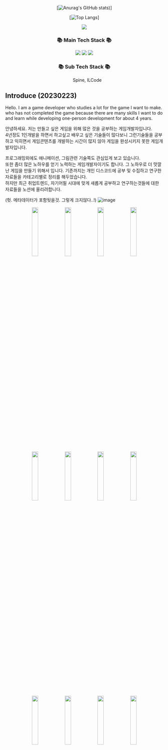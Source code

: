 <div align="center">

[![Anurag's GitHub stats](https://github-readme-stats.vercel.app/api?username=lLcrowe&show_icons=true&theme=slateorange))]
  
 [![Top Langs](https://github-readme-stats.vercel.app/api/top-langs/?username=lLcrowe&layout=compact&theme=slateorange)]
</div>



<p align="center">
<a href="https://hits.seeyoufarm.com"><img src="https://hits.seeyoufarm.com/api/count/incr/badge.svg?url=https%3A%2F%2Fgithub.com%2FlLcrowe&count_bg=%23EA9E45&title_bg=%23555555&icon=unity.svg&icon_color=%23FFFFFF&title=Count&edge_flat=true"/></a>
</p>


<h3 align="center">📚 Main Tech Stack 📚</h3>

<p align="center">
  <img src="https://img.shields.io/badge/CSharp-000000?style=for-the-badge&logo=CSharp&logoColor=white"/>
  <img src="https://img.shields.io/badge/Unity-000000?style=for-the-badge&logo=Unity&logoColor=white"/>
  <img src="https://img.shields.io/badge/VisualStudio-000000?style=for-the-badge&logo=VisualStudio&logoColor=white"/>  
</p>
 
<h3 align="center">📚 Sub Tech Stack 📚</h3>
<p align="center">
<img src="https://user-images.githubusercontent.com/44671731/216786416-cb0cc59a-d85c-4532-9c5c-191fa87f73b8.png" width="15" height="15"/> Spine, 
 ILCode
</p>

## Introduce (20230223)

Hello.
I am a game developer who studies a lot for the game I want to make.  
who has not completed the game because there are many skills I want to do and learn while developing one-person development for about 4 years.   

안녕하세요.
저는 만들고 싶은 게임을 위해 많은 것을 공부하는 게임개발자입니다.  
4년정도 1인개발을 하면서 하고싶고 배우고 싶은 기술들이 많다보니 그런기술들을 공부하고 익히면서 게임콘텐츠를 개발하는 시간이 많지 않아 게임을 완성시키지 못한 게임개발자입니다.  

프로그래밍외에도 애니메이션, 그림관련 기술쪽도 관심있게 보고 있습니다.  
또한 좀더 많은 노하우를 얻기 노력하는 게임개발자이기도 합니다. 그 노하우로 더 맛깔난 게임을 만들기 위해서 입니다.
기존까지는 개인 디스코드에 공부 및 수집하고 연구한 자료들을 카테고리별로 정리를 해두었습니다.  
하지만 최근 취업트렌드, 자기어필 시대에 맞게 새롭게 공부하고 연구하는것들에 대한 자료들을 노션에 올리려합니다.  


(헛. 메타데이터가 포함됫을것. 그렇게 크지않다..!)
![image](https://github.com/lLcrowe/lLcrowe/assets/44671731/ff298bd0-384d-41d2-ab79-d1be9f0b519a)

<p align="center">
<img src="https://user-images.githubusercontent.com/44671731/216790710-ce67fa8f-574b-480d-9f46-507964ff46df.png" width="20%" height="20%"/>
<img src="https://user-images.githubusercontent.com/44671731/216791041-0d101e59-3142-4186-8282-7e5ded42a7a7.png" width="20%" height="20%"/>
<img src="https://user-images.githubusercontent.com/44671731/216791017-1810eec4-30db-4ddc-9e8a-2f45956de08b.png" width="20%" height="20%"/>
<img src="https://user-images.githubusercontent.com/44671731/216791061-30dea6a3-6ea0-4509-b9b7-d9fdbde20b6f.png" width="20%" height="20%"/>

<img src="https://user-images.githubusercontent.com/44671731/216791104-b2d9e727-d255-4ee0-8d02-50123faa6d73.png" width="20%" height="20%"/>
<img src="https://user-images.githubusercontent.com/44671731/216791120-8ec0d26a-6d6a-4d3d-918d-d970188b1525.png" width="20%" height="20%"/>
<img src="https://user-images.githubusercontent.com/44671731/216791132-3bffd0a0-d580-4893-a1af-711f30f6cc70.png" width="20%" height="20%"/>
<img src="https://user-images.githubusercontent.com/44671731/216791145-418c84f6-58ab-4908-bda4-65a5cce01045.png" width="20%" height="20%"/>

<img src="https://user-images.githubusercontent.com/44671731/216791155-d92f7346-4ce4-470b-b158-f8bbd0e1f7ca.png" width="20%" height="20%"/>
<img src="https://user-images.githubusercontent.com/44671731/216792084-e26d60ec-2a2a-40b0-b340-d2bc833d4e72.png" width="20%" height="20%"/>
<img src="https://user-images.githubusercontent.com/44671731/216792127-d39b43ed-a8a4-4d5b-a9e7-3e06001d2a92.png" width="20%" height="20%"/>
<img src="https://user-images.githubusercontent.com/44671731/216792144-b67c7ff1-aac6-4d8a-a9a0-fa350cd4787b.png" width="20%" height="20%"/>
</p>

